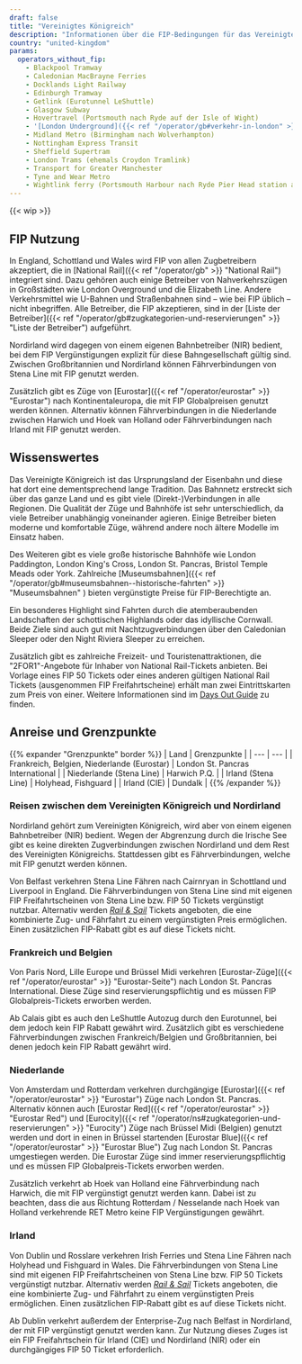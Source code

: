 ```yaml
---
draft: false
title: "Vereinigtes Königreich"
description: "Informationen über die FIP-Bedingungen für das Vereinigte Königreich und für welche Betreiber Vergünstigungen genutzt werden können."
country: "united-kingdom"
params:
  operators_without_fip:
    - Blackpool Tramway
    - Caledonian MacBrayne Ferries
    - Docklands Light Railway
    - Edinburgh Tramway
    - Getlink (Eurotunnel LeShuttle)
    - Glasgow Subway
    - Hovertravel (Portsmouth nach Ryde auf der Isle of Wight)
    - '[London Underground]({{< ref "/operator/gb#verkehr-in-london" >}} "London Underground")'
    - Midland Metro (Birmingham nach Wolverhampton)
    - Nottingham Express Transit
    - Sheffield Supertram
    - London Trams (ehemals Croydon Tramlink)
    - Transport for Greater Manchester
    - Tyne and Wear Metro
    - Wightlink ferry (Portsmouth Harbour nach Ryde Pier Head station auf der Isle of Wight)
---
```


<!-- UK ist ein bisschen anders. Hier gibt es keine Zugkategorien, sondern ganz viele Betreiber, bei den man gucken muss, ob FIP dort gilt. Daher ist es hier wahrscheinlich sinnvoll auch andere Betreiber aufzuführen ohne FIP, auch wenn es oft Straßenbahnen und U-Bahnen sind. Für den User ist es sonst schwer zu unterscheiden warum auf der Elizabeth Line FIP gilt, auf anderen U-Bahn Linien aber beispielsweise nicht. -->

{{< wip >}}

## FIP Nutzung

In England, Schottland und Wales wird FIP von allen Zugbetreibern akzeptiert, die in [National Rail]({{< ref "/operator/gb" >}} "National Rail") integriert sind. Dazu gehören auch einige Betreiber von Nahverkehrszügen in Großstädten wie London Overground und die Elizabeth Line. Andere Verkehrsmittel wie U-Bahnen und Straßenbahnen sind – wie bei FIP üblich – nicht inbegriffen. Alle Betreiber, die FIP akzeptieren, sind in der [Liste der Betreiber]({{< ref "/operator/gb#zugkategorien-und-reservierungen" >}} "Liste der Betreiber") aufgeführt.

Nordirland wird dagegen von einem eigenen Bahnbetreiber (NIR) bedient, bei dem FIP Vergünstigungen explizit für diese Bahngesellschaft gültig sind. Zwischen Großbritannien und Nordirland können Fährverbindungen von Stena Line mit FIP genutzt werden. 

Zusätzlich gibt es Züge von [Eurostar]({{< ref "/operator/eurostar" >}} "Eurostar") nach Kontinentaleuropa, die mit FIP Globalpreisen genutzt werden können. Alternativ können Fährverbindungen in die Niederlande zwischen Harwich und Hoek van Holland oder Fährverbindungen nach Irland mit FIP genutzt werden.

## Wissenswertes

Das Vereinigte Königreich ist das Ursprungsland der Eisenbahn und diese hat dort eine dementsprechend lange Tradition. Das Bahnnetz erstreckt sich über das ganze Land und es gibt viele (Direkt-)Verbindungen in alle Regionen. Die Qualität der Züge und Bahnhöfe ist sehr unterschiedlich, da viele Betreiber unabhängig voneinander agieren. Einige Betreiber bieten moderne und komfortable Züge, während andere noch ältere Modelle im Einsatz haben.

Des Weiteren gibt es viele große historische Bahnhöfe wie London Paddington, London King's Cross, London St. Pancras, Bristol Temple Meads oder York. Zahlreiche [Museumsbahnen]({{< ref "/operator/gb#museumsbahnen--historische-fahrten" >}} "Museumsbahnen" ) bieten vergünstigte Preise für FIP-Berechtigte an.

Ein besonderes Highlight sind Fahrten durch die atemberaubenden Landschaften der schottischen Highlands oder das idyllische Cornwall. Beide Ziele sind auch gut mit Nachtzugverbindungen über den Caledonian Sleeper oder den Night Riviera Sleeper zu erreichen.

Zusätzlich gibt es zahlreiche Freizeit- und Touristenattraktionen, die "2FOR1"-Angebote für Inhaber von National Rail-Tickets anbieten. Bei Vorlage eines FIP 50 Tickets oder eines anderen gültigen National Rail Tickets (ausgenommen FIP Freifahrtscheine) erhält man zwei Eintrittskarten zum Preis von einer. Weitere Informationen sind im [Days Out Guide](https://www.daysoutguide.co.uk/) zu finden.

## Anreise und Grenzpunkte

{{% expander "Grenzpunkte" border %}}
| Land | Grenzpunkte |
| --- | --- |
| Frankreich, Belgien, Niederlande (Eurostar) | London St. Pancras International |
| Niederlande (Stena Line) | Harwich P.Q. |
| Irland (Stena Line) | Holyhead, Fishguard |
| Irland (CIE) | Dundalk |
{{% /expander %}}

### Reisen zwischen dem Vereinigten Königreich und Nordirland

Nordirland gehört zum Vereinigten Königreich, wird aber von einem eigenen Bahnbetreiber (NIR) bedient. Wegen der Abgrenzung durch die Irische See gibt es keine direkten Zugverbindungen zwischen Nordirland und dem Rest des Vereinigten Königreichs. Stattdessen gibt es Fährverbindungen, welche mit FIP genutzt werden können.

Von Belfast verkehren Stena Line Fähren nach Cairnryan in Schottland und Liverpool in England. Die Fährverbindungen von Stena Line sind mit eigenen FIP Freifahrtscheinen von Stena Line bzw. FIP 50 Tickets vergünstigt nutzbar. Alternativ werden [_Rail & Sail_](https://www.seat61.com/train-and-ferry-to-belfast.htm) Tickets angeboten, die eine kombinierte Zug- und Fährfahrt zu einem vergünstigten Preis ermöglichen. Einen zusätzlichen FIP-Rabatt gibt es auf diese Tickets nicht.

### Frankreich und Belgien

Von Paris Nord, Lille Europe und Brüssel Midi verkehren [Eurostar-Züge]({{< ref "/operator/eurostar" >}} "Eurostar-Seite") nach London St. Pancras International. Diese Züge sind reservierungspflichtig und es müssen FIP Globalpreis-Tickets erworben werden.

Ab Calais gibt es auch den LeShuttle Autozug durch den Eurotunnel, bei dem jedoch kein FIP Rabatt gewährt wird. Zusätzlich gibt es verschiedene Fährverbindungen zwischen Frankreich/Belgien und Großbritannien, bei denen jedoch kein FIP Rabatt gewährt wird.

### Niederlande

Von Amsterdam und Rotterdam verkehren durchgängige [Eurostar]({{< ref "/operator/eurostar" >}} "Eurostar") Züge nach London St. Pancras. Alternativ können auch [Eurostar Red]({{< ref "/operator/eurostar" >}} "Eurostar Red") und [Eurocity]({{< ref "/operator/ns#zugkategorien-und-reservierungen" >}} "Eurocity") Züge nach Brüssel Midi (Belgien) genutzt werden und dort in einen in Brüssel startenden [Eurostar Blue]({{< ref "/operator/eurostar" >}} "Eurostar Blue") Zug nach London St. Pancras umgestiegen werden. Die Eurostar Züge sind immer reservierungspflichtig und es müssen FIP Globalpreis-Tickets erworben werden.

Zusätzlich verkehrt ab Hoek van Holland eine Fährverbindung nach Harwich, die mit FIP vergünstigt genutzt werden kann. Dabei ist zu beachten, dass die aus Richtung Rotterdam / Nesselande nach Hoek van Holland verkehrende RET Metro keine FIP Vergünstigungen gewährt.

### Irland

Von Dublin und Rosslare verkehren Irish Ferries und Stena Line Fähren nach Holyhead und Fishguard in Wales. Die Fährverbindungen von Stena Line sind mit eigenen FIP Freifahrtscheinen von Stena Line bzw. FIP 50 Tickets vergünstigt nutzbar. Alternativ werden [_Rail & Sail_](https://www.seat61.com/train-and-ferry-to-belfast.htm) Tickets angeboten, die eine kombinierte Zug- und Fährfahrt zu einem vergünstigten Preis ermöglichen. Einen zusätzlichen FIP-Rabatt gibt es auf diese Tickets nicht.

Ab Dublin verkehrt außerdem der Enterprise-Zug nach Belfast in Nordirland, der mit FIP vergünstigt genutzt werden kann. Zur Nutzung dieses Zuges ist ein FIP Freifahrtschein für Irland (CIE) und Nordirland (NIR) oder ein durchgängiges FIP 50 Ticket erforderlich.
